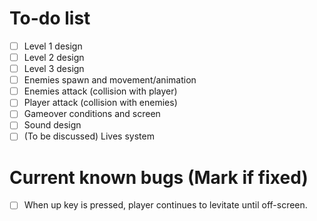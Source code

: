# To-do list
- [ ] Level 1 design
- [ ] Level 2 design
- [ ] Level 3 design
- [ ] Enemies spawn and movement/animation
- [ ] Enemies attack (collision with player)
- [ ] Player attack (collision with enemies)
- [ ] Gameover conditions and screen
- [ ] Sound design
- [ ] (To be discussed) Lives system

# Current known bugs (Mark if fixed)
- [ ] When up key is pressed, player continues to levitate until off-screen.
